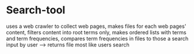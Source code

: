 # Search-tool
uses a web crawler to collect web pages, makes files for each web pages' content, filters content into root terms only, makes ordered lists with terms and term frequencies, compares term frequencies in files to those a search input by user --> returns file most like users search
